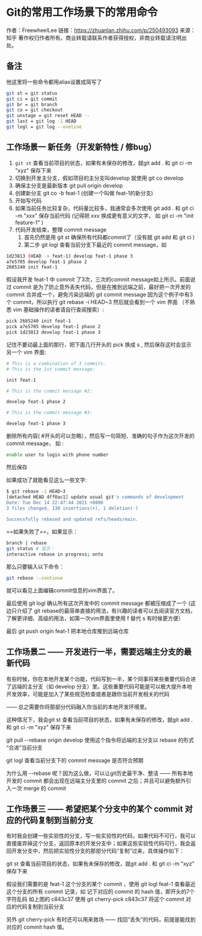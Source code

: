 # Git的常用工作场景下的常用命令

作者：FreewheelLee
链接：https://zhuanlan.zhihu.com/p/250493093
来源：知乎
著作权归作者所有。商业转载请联系作者获得授权，非商业转载请注明出处。

## 备注

他这里将一些命令都用alias设置成简写了

```bash
git st = git status
git ci = git commit
git br = git branch
git co = git checkout
git unstage = git reset HEAD --
git last = git log -1 HEAD
git logl = git log --oneline
```

## 工作场景一 新任务（开发新特性 / 修bug）

1. ```git st``` 查看当前项目的状态，如果有未保存的修改，就git add . 和  git ci -m "xyz" 保存下来
2. 切换到开发主分支，假如项目的主分支叫develop 就使用 git co develop
3. 确保主分支是最新版本 git pull origin develop
4. 创建新分支 git co -b feat-1 (创建一个叫做 feat-1的新分支)
5. 开始写代码
6. 如果当前任务比较复杂，代码量比较多，我通常会多次使用 git add . 和 git ci -m "xxx" 保存当前代码 (记得把 xxx 换成更有意义的文字， 如 git ci -m "init feature-1" )
7. 代码开发结束，整理 commit message 
   1. 首先仍然是用 git st 确保所有代码都commit了（没有就 git add 和 git ci )
   2. 第二步 git logl 查看当前分支下最近的 commit message，如 

```bash
1d23813 (HEAD -> feat-1) develop feat-1 phase 3
a7e5705 develop feat-1 phase 2
2685240 init feat-1
```

假设我开发 feat-1 中 commit 了3次，三次的commit message如上所示。前面说过 commit 是为了防止意外丢失代码，但是在推到远端之前，最好把一次开发的 commit 合并成一个，避免污染远端的 git commit message 
因为这个例子中有3个 commit，所以执行 git rebase -i HEAD~3  然后就会看到一个 vim 界面 （不熟悉 vim 基础操作的读者请自行查阅搜索）:

```bash
pick 2685240 init feat-1
pick a7e5705 develop feat-1 phase 2
pick 1d23813 develop feat-1 phase 3
```
记住不要动最上面的那行，把下面几行开头的 pick 换成 s , 然后保存这时会显示另一个 vim 界面:

```bash
# This is a combination of 3 commits.
# This is the 1st commit message:

init feat-1

# This is the commit message #2:

develop feat-1 phase 2

# This is the commit message #3:

develop feat-1 phase 3
```

删除所有内容( #开头的可以忽略），然后写一句简短、准确的句子作为这次开发的 commit message，
如 :

```bash
enable user to login with phone number
```

然后保存

如果成功了就能看见这么一些文字:

```bash
$ git rebase -i HEAD~3
[detached HEAD 4ff0ac1] update usual git's commands of development
Date: Tue Dec 14 22:47:44 2021 +0800
3 files changed, 130 insertions(+), 1 deletion(-)
                                                                                                                                          create mode 100644 Git/Git的常用工作场景下的常用命令.md
Successfully rebased and updated refs/heads/main.
```

==如果失败了==，如果显示：

```bash
branch | rebase
git status # 显示：
interactive rebase in progress; onto
```

那么只要输入以下命令：

```bash
git rebase --continue
```

 就可以看见上面编辑commit信息的vim界面了。

最后使用 git logl 确认所有这次开发中的 commit message 都被压缩成了一个 (这边只介绍了 git rebase的最简单直接的用法，有兴趣的读者可以去阅读官方文档，了解更详细、高级的用法，如第一次vim界面里使用 f 替代 s 有时候更方便）

最后 git push origin feat-1 把本地仓库推到远端仓库

## 工作场景二 —— 开发进行一半，需要远端主分支的最新代码

有些时候，你在本地开发某个功能，代码写到一半，某个同事将某些重要代码合进了远端的主分支（如 develop 分支）里。这些重要代码可能是可以极大提升本地开发效率，可能是加入了某些规范检查或者是跟你当前开发相关的代码 

—— 总之需要你将那部分代码融入你当前的本地开发环境里。

这种情况下，我会git st 查看当前项目的状态，如果有未保存的修改，就git add . 和  git ci -m "xyz" 保存下来

git pull --rebase origin develop 使用这个指令将远端的主分支以 rebase 的形式 “合进”当前分支 

git logl 查看当前分支下的 commit message 是否符合预期

为什么用 --rebase 呢？因为这么做，可以让git历史最干净、整洁 —— 所有本地开发的  commit 都会出现在远端主分支里的 commit 之后；并且可以避免额外引入一次 merge 的 commit

## 工作场景三 —— 希望把某个分支中的某个 commit 对应的代码复制到当前分支

有时我会创建一些实验性的分支，写一些实验性的代码，如果代码不可行，我可以直接废弃掉这个分支，返回原本的开发分支中；如果这些实验性代码可行，我会返回开发分支中，然后把实验性分支的那部分代码“复制”过来，具体操作如下：

git st 查看当前项目的状态，如果有未保存的修改，就git add . 和  git ci -m "xyz" 保存下来

假设我们需要的是 feat-1 这个分支的某个 commit ，使用 git logl feat-1 查看最近这个分支的所有 commit 记录，如 记下对应的 commit 的 hash 值，即开头的7个字符乱码 如上图的 c843c37 使用 git cherry-pick c843c37 将这个 commit 对应的代码复制到当前分支

另外 git cherry-pick 有时还可以用来救场 —— 找回“丢失”的代码，前提是能找到对应的 commit hash 值。
